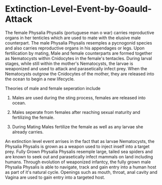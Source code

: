 # Extinction-Level-Event-by-Goauld-Attack
The female Physalia Physalis (portuguese man o war) carries reproductive organs in her tenticles which are used to mate with the elusive male counterpart. The male Physalia Physalis resemples a pycnogonid species and also carries reproductive organs in his appendages or legs. Upon fertilication by mating, Male and female counterparts are formed together as Nematocysts within Cnidocytes in the female's tentacles. During larval stages, while still within the mother's Nematocysts, the larvae is weaponized and used to attack and parasetically infect prey. When the Nematocysts outgrow the Cnidocytes of the mother, they are released into the ocean to begin a new lifecycle. 

Theories of male and female seperation include

1. Males are used during the sting process, females are released into ocean.

2. Males seperate from females after reaching sexual maturity and fertilizing the female.

3. During Mating Males fertilize the female as well as any larvae she already carries.


An extinction level event arrises in the fact that as larvae Nematocysts, the Physalia Physalis is grown as a weapon used to inject inself into a target prey. Fully Grown Physalia Physalis resemple large, tailed sea spiders and are known to seek out and parasetically infect mammals on land including humans. Through evolution of weaponized infantcy, the fully grown male Physalia Physalis is able to navigate, track and gain entry into a human host as part of it's natural cycle. Openings such as mouth, throat, anal cavity and Vagina are used to gain entry into a targeted host.
